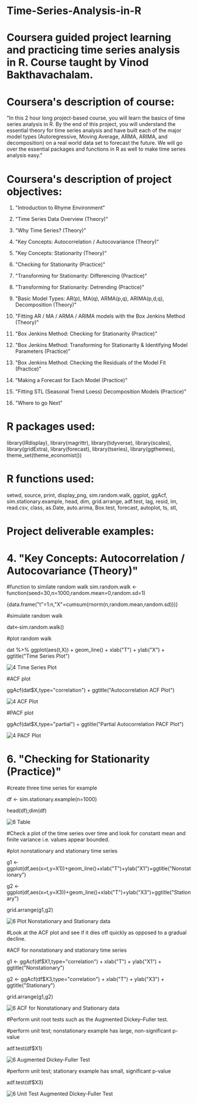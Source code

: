 # Time-Series-Analysis-in-R

# Coursera guided project learning and practicing time series analysis in R. Course taught by Vinod Bakthavachalam.

# Coursera's description of course:

"In this 2 hour long project-based course, you will learn the basics of time series analysis in R. By the end of this project, you will understand the essential theory for time series analysis and have built each of the major model types (Autoregressive, Moving Average, ARMA, ARIMA, and decomposition) on a real world data set to forecast the future. We will go over the essential packages and functions in R as well to make time series analysis easy."

# Coursera's description of project objectives:

1. "Introduction to Rhyme Environment"

2. "Time Series Data Overview (Theory)"

3. "Why Time Series? (Theory)"

4. "Key Concepts: Autocorrelation / Autocovariance (Theory)"

5. "Key Concepts: Stationarity (Theory)"

6. "Checking for Stationarity (Practice)"

7. "Transforming for Stationarity: Differencing (Practice)"

8. "Transforming for Stationarity: Detrending (Practice)"

9. "Basic Model Types: AR(p), MA(q), ARMA(p,q), ARIMA(p,d,q), Decomposition (Theory)"

10. "Fitting AR / MA / ARMA / ARIMA models with the Box Jenkins Method (Theory)"

11. "Box Jenkins Method: Checking for Stationarity (Practice)"

12. "Box Jenkins Method: Transforming for Stationarity & Identifying Model Parameters (Practice)"

13. "Box Jenkins Method: Checking the Residuals of the Model Fit (Practice)"

14. "Making a Forecast for Each Model (Practice)"

15. "Fitting STL (Seasonal Trend Loess) Decomposition Models (Practice)"

16. "Where to go Next"

# R packages used:

library(IRdisplay), library(magrittr), library(tidyverse), library(scales), library(gridExtra), library(forecast), library(tseries), library(ggthemes), theme_set(theme_economist())

# R functions used:

setwd, source, print, display_png, sim.random.walk, ggplot, ggAcf, sim.stationary.example, head, dim, grid.arrange, adf.test, lag, resid, lm, read.csv, class, as.Date, auto.arima, Box.test, forecast, autoplot, ts, stl, 

# Project deliverable examples:

# 4. "Key Concepts: Autocorrelation / Autocovariance (Theory)"

#function to similate random walk
sim.random.walk <- function(seed=30,n=1000,random.mean=0,random.sd=1)

{data.frame("t"=1:n,"X"=cumsum(rnorm(n,random.mean,random.sd)))}

#simulate random walk

dat<-sim.random.walk()

#plot random walk

dat %>% ggplot(aes(t,X)) + geom_line() + xlab("T") + ylab("X") + ggtitle("Time Series Plot")

![4  Time Series Plot](https://github.com/NollieAnalysis/Intro-to-Time-Series-Analysis-in-R/assets/163913188/394a7c2f-8a4c-4b47-9232-a1e96fc76b8c)

#ACF plot

ggAcf(dat$X,type="correlation") + ggtitle("Autocorrelation ACF Plot")

![4  ACF Plot](https://github.com/NollieAnalysis/Intro-to-Time-Series-Analysis-in-R/assets/163913188/2179cd6e-ef85-44f0-a79b-8c8af03ea9f5)

#PACF plot

ggAcf(dat$X,type="partial") + ggtitle("Partial Autocorrelation PACF Plot")

![4  PACF Plot](https://github.com/NollieAnalysis/Intro-to-Time-Series-Analysis-in-R/assets/163913188/ab120929-ac2b-4eea-9525-e3ffd402b650)

# 6. "Checking for Stationarity (Practice)"

#create three time series for example

df <- sim.stationary.example(n=1000)

head(df);dim(df)

![6  Table](https://github.com/NollieAnalysis/Intro-to-Time-Series-Analysis-in-R/assets/163913188/4d565aae-562b-405e-beef-8060c7a67614)

#Check a plot of the time series over time and look for constant mean and finite variance i.e. values appear bounded.

#plot nonstationary and stationary time series

g1 <- ggplot(df,aes(x=t,y=X1))+geom_line()+xlab("T")+ylab("X1")+ggtitle("Nonstationary")

g2 <- ggplot(df,aes(x=t,y=X3))+geom_line()+xlab("T")+ylab("X3")+ggtitle("Stationary")

grid.arrange(g1,g2)

![6  Plot Nonstationary and Stationary data](https://github.com/NollieAnalysis/Intro-to-Time-Series-Analysis-in-R/assets/163913188/452c8b79-2c04-416c-85fe-d4062996e445)

#Look at the ACF plot and see if it dies off quickly as opposed to a gradual decline.

#ACF for nonstationary and stationary time series

g1 <- ggAcf(df$X1,type="correlation") + xlab("T") + ylab("X1") + ggtitle("Nonstationary")

g2 <- ggAcf(df$X3,type="correlation") + xlab("T") + ylab("X3") + ggtitle("Stationary")

grid.arrange(g1,g2)

![6  ACF for Nonstationary and Stationary data](https://github.com/NollieAnalysis/Intro-to-Time-Series-Analysis-in-R/assets/163913188/c4856006-88c5-4852-ac46-9a975873d104)

#Perform unit root tests such as the Augmented Dickey–Fuller test.

#perform unit test; nonstationary example has large, non-significant p-value

adf.test(df$X1)

![6  Augmented Dickey-Fuller Test](https://github.com/NollieAnalysis/Intro-to-Time-Series-Analysis-in-R/assets/163913188/b32705d5-e6a5-45a9-abe3-33186df8f170)

#perform unit test; stationary example has small, significant p-value

adf.test(df$X3)

![6  Unit Test Augmented Dickey-Fuller Test](https://github.com/NollieAnalysis/Intro-to-Time-Series-Analysis-in-R/assets/163913188/7526a5cb-3174-46ac-aa20-6552e50ce09d)
